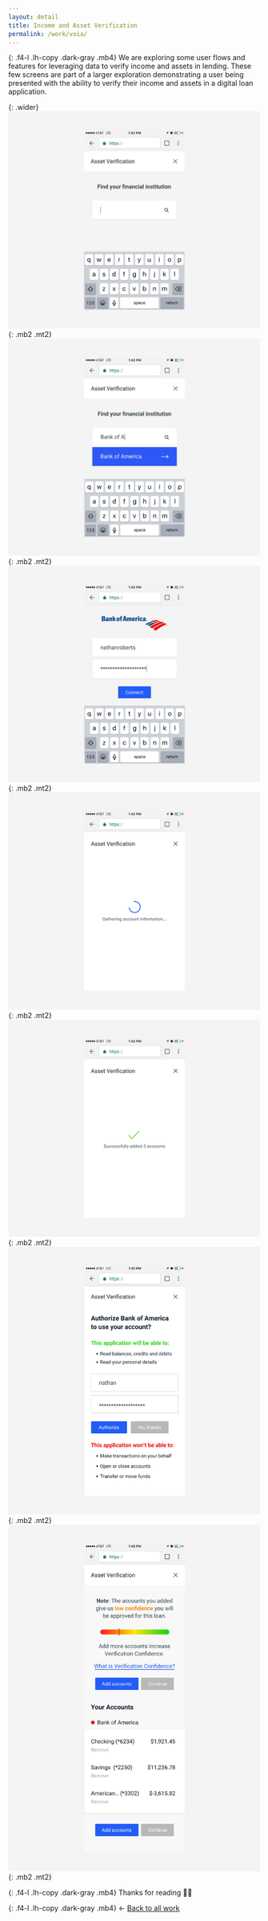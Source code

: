```yaml
---
layout: detail
title: Income and Asset Verification
permalink: /work/voia/
---
```


{: .f4-l .lh-copy .dark-gray .mb4}
We are exploring some user flows and features for leveraging data to verify income and assets in lending. These few screens are part of a larger exploration demonstrating a user being presented with the ability to verify their income and assets in a digital loan application.

{: .wider}
![Find your FI](/assets/img/experian/verification-01.jpg "Find your FI"){: .mb2 .mt2}
![Live search](/assets/img/experian/verification-02.jpg "Live search"){: .mb2 .mt2}
![Enter FI credentials](/assets/img/experian/verification-03.jpg "Enter FI credentials"){: .mb2 .mt2}
![Gathering account information](/assets/img/experian/verification-04.jpg "Gathering account information"){: .mb2 .mt2}
![Successfully added 3 accounts](/assets/img/experian/verification-05.jpg "Successfully added 3 accounts"){: .mb2 .mt2}
![Third party authorization](/assets/img/experian/verification-06.jpg "Third party authorization"){: .mb2 .mt2}
![Account listing](/assets/img/experian/verification-07.jpg "Account listing"){: .mb2 .mt2}

{: .f4-l .lh-copy .dark-gray .mb4}
Thanks for reading 🙏🏻

{: .f4-l .lh-copy .dark-gray .mb4}
&larr; [Back to all work](/work)
